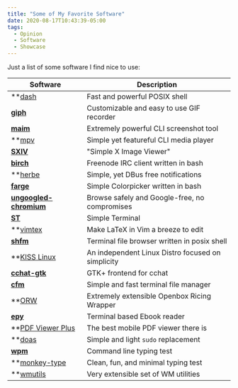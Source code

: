 ```yaml
---
title: "Some of My Favorite Software"
date: 2020-08-17T10:43:39-05:00
tags:
  - Opinion
  - Software
  - Showcase
---
```


Just a list of some software I find nice to use:

| Software                                                               | Description                                        |
|------------------------------------------------------------------------|----------------------------------------------------|
|**[dash](https://wiki.archlinux.org/index.php/Dash)                     | Fast and powerful POSIX shell                      |
|**[giph](https://github.com/phisch/giph)**                              | Customizable and easy to use GIF recorder          |
|**[maim](https://github.com/naelstrof/maim)**                           | Extremely powerful CLI screenshot tool             |
|**[mpv](https://github.com/mpv-player/mpv)                              | Simple yet featureful CLI media player             |
|**[SXIV](https://github.com/muennich/sxiv)**                            | "Simple X Image Viewer"                            |
|**[birch](https://github.com/dylanaraps/birch)**                        | Freenode IRC client written in bash                |
|**[herbe](https://github.com/dudik/herbe)                               | Simple, yet DBus free notifications                |
|**[farge](https://github.com/sdushantha/farge)**                        | Simple Colorpicker written in bash                 |
|**[ungoogled-chromium](https://github.com/Eloston/ungoogled-chromium)** | Browse safely and Google-free, no compromises      |
|**[ST](https://st.suckless.org/)**                                      | Simple Terminal                                    |
|**[vimtex](https://github.com/lervag/vimtex)                            | Make LaTeX in Vim a breeze to edit                 |
|**[shfm](https://github.com/dylanaraps/shfm)**                          | Terminal file browser written in posix shell       |
|**[KISS Linux](https://github.com/kisslinux)                            | An independent Linux Distro focused on simplicity  |
|**[cchat-gtk](https://github.com/diamondburned/cchat-gtk)**             | GTK+ frontend for cchat                            |
|**[cfm](https://github.com/WillEccles/cfm)**                            | Simple and fast terminal file manager              |
|**[ORW](https://github.com/s0la/orw)                                    | Extremely extensible Openbox Ricing Wrapper        |
|**[epy](https://github.com/wustho/epy)**                                | Terminal based Ebook reader                        |
|**[PDF Viewer Plus](https://github.com/JavaCafe01/PdfViewer)            | The best mobile PDF viewer there is                |
|**[doas](https://github.com/slicer69/doas)                              | Simple and light `sudo` replacement                |
|**[wpm](https://pypi.org/project/wpm/)**                                | Command line typing test                           |
|**[monkey-type](https://github.com/s0la/orw)                            | Clean, fun, and minimal typing test                |
|**[wmutils](https://github.com/wmutils/core)                            | Very extensible set of WM utilities                |
